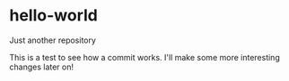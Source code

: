 # hello-world
Just another repository 


This is a test to see how a commit works.
I'll make some more interesting changes later on!
